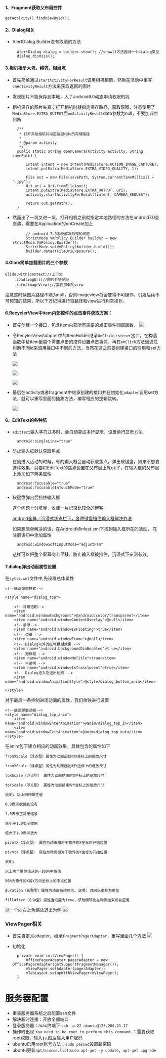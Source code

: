 #### 1、Fragment获取父布局控件

	getActivity().findViewById();
	
#### 2、Dialog相关

+ AlertDialog.Builder没有取消的方法

		AlertDialog dialog = builder.show(); //show()方法返回一个dialog类型
		dialog.dismiss();

#### 3.相机相册大坑，纯坑，相当坑


+ 首先简单通过`startActivityForResult`调用相机相册，然后在活动中重写`onActivityResult`方法来获取返回的图片




+ 发现图片不能保存到本地，入了android6.0动态申请权限的坑


	        
	        
+ 相机保存的图片失真：打开相机时就指定保存路径，获取原图，注意使用了`MediaStore.EXTRA_OUTPUT`后`onActivityResult`data参数为null，不要加非空判断

		/**
	     * 打开系统相机并指定拍摄相片的存储路径
	     *
	     * @param activity
	     */
	    public static String openCamera(Activity activity, String savePath) {
	
	        Intent intent = new Intent(MediaStore.ACTION_IMAGE_CAPTURE);
	        intent.putExtra(MediaStore.EXTRA_VIDEO_QUALITY, 1);
	
	        File out = new File(savePath, System.currentTimeMillis() + ".jpg");
	        Uri uri = Uri.fromFile(out);
	        intent.putExtra(MediaStore.EXTRA_OUTPUT, uri);
	        activity.startActivityForResult(intent, CAMERA_REQUEST);
	
	        return out.getPath();
	    }
	    
+ 然而出了一坑又进一坑，打开相机之前就指定本地路径的方法在android7.0会崩溃，需要在Application的onCreate加上

			// android 7.0系统解决拍照的问题
	        StrictMode.VmPolicy.Builder builder = new StrictMode.VmPolicy.Builder();
	        StrictMode.setVmPolicy(builder.build());
	        builder.detectFileUriExposure();

#### 4.Glide简单加载图片的三个参数

	Glide.with(context)//上下文
		.load(imgUrl)//图片外链地址
		.into(imageView);//需要加载的view

注意这时候图片路径不能为null，否则imageview将会变得不可操作，引发后续不可预知的结果，所以千万记得进行将路径和view进行判空操作。


#### 6.RecyclerView中item内部控件的点击事件获取方案：

+ 首先创建一个接口，包含item内部所有需要的点击事件回调函数，
![](http://p0y1qzu73.bkt.clouddn.com/18-3-21/45782140.jpg)

+ 令RecylerViewAdapter中的ItemHolder继承`OnClickListener`接口，在构造函数中给item里每个需要点击的控件设置点击事件，再在`onClick`方法里通过判断不同id来调用接口中不同的方法，当然在这之前要创建接口的引用和set方法

	![](http://p0y1qzu73.bkt.clouddn.com/18-3-21/28205529.jpg)

	![](http://p0y1qzu73.bkt.clouddn.com/18-3-21/73717266.jpg)

	![](http://p0y1qzu73.bkt.clouddn.com/18-3-21/66389329.jpg)

+ 最后在activity或者fragment中继承创建的接口并在初始化`adapter`调用set方法，就可以重写里面的抽象方法，编写相应的逻辑跳转。

	![](http://p0y1qzu73.bkt.clouddn.com/18-3-21/55548998.jpg)



#### 6、EditText的各种坑


+ `edittext`输入字符过多时，会自动变成多行显示，设置单行显示方法,

		android:singleLine="true"


+ 防止输入框默认获取焦点

	在刚进入活动的时候，有的输入框会自动获取焦点，弹出软键盘，如果不想要这种效果，只要将EditText的焦点设置在父布局上就ok了，在输入框的父布局上添加如下两条属性
	
		android:focusable="true"
		android:focusableInTouchMode="true"
		
		
		
+ 软键盘弹出后挡住输入框

	这个问题十分坑爹，收藏一片记录比较全的博客

	[android全屏／沉浸式状态栏下，各种键盘挡住输入框解决办法](https://blog.csdn.net/smileiam/article/details/69055963)
	
	如果想简单解决的话，在AndroidMinfest.xml下找到输入框所在的活动，
	在注册语句中添加属性
	
		android:windowSoftInputMode="adjustPan"
		
	这样可以把整个屏幕向上平移，防止输入框被挡住，沉浸式下亲测有效。
	
	
#### 7.dialog弹出动画属性设置


在`sytle.xml`文件中,先设置总体属性



    <!--底部弹窗样式-->

    <style name="dialog_top">

        <!--背景透明-->
        <item name="android:windowBackground">@android:color/transparent</item>
        <item name="android:windowContentOverlay">@null</item>
        <!--悬浮-->
        <item name="android:windowIsFloating">true</item>
        <!-- 边框 -->
        <item name="android:windowFrame">@null</item>
        <!-- Dialog以外的区域模糊效果 -->
        <item name="android:backgroundDimEnabled">true</item>
        <!-- 无标题 -->
        <item name="android:windowNoTitle">true</item>
        <!-- 半透明 -->
        <item name="android:windowIsTranslucent">true</item>
        <!-- Dialog进入及退出动画 -->
        <item name="android:windowAnimationStyle">@style/dialog_bottom_anim</item>

    </style>
    
    
   对于最后一条控制进场动画的属性，我们单独进行设置
   
   
    <!--底部弹窗动画-->
    <style name="dialog_top_anim">
        <item name="android:windowEnterAnimation">@anim/dialog_top_in</item>
        <item name="android:windowExitAnimation">@anim/dialog_top_out</item>
    </style>
    
    
   在anim包下建立相应的动画效果，具体包含的属性如下
   
   
   
	fromXScale（浮点型）属性为动画起始时X坐标上的缩放尺寸
	
	fromYScale（浮点型）属性为动画起始时Y坐标上的缩放尺寸
	
	toXScale（浮点型） 属性为动画结束时X坐标上的缩放尺寸
	
	toYScale（浮点型） 属性为动画结束时Y坐标上的缩放尺寸
	
	说明: 以上四种属性值
	
	0.0表示收缩到没有
	
	1.0表示正常无缩放
	
	值小于1.0表示收缩
	
	值大于1.0表示放大
	
	pivotX（浮点型） 属性为动画相对于物件的X坐标的开始位置
	
	pivotY（浮点型） 属性为动画相对于物件的Y坐标的开始位置
	
	说明:
	
	以上两个属性值从0%-100%中取值
	
	50%为物件的X或Y方向坐标上的中点位置
	
	duration（长整型）属性为动画持续时间。说明: 时间以毫秒为单位
	
	fillAfter（布尔型）属性当设置为true，该动画转化在动画结束后被应用
   
   
   
   以一个向右上角缩放退出为例
   ![](http://p0y1qzu73.bkt.clouddn.com/18-3-24/25743751.jpg)
   
   
   
   
### ViewPager相关

+ 首先自定义adapter，继承`FragmentPagerAdapter`，重写里面几个方法
	![](http://p0y1qzu73.bkt.clouddn.com/18-3-28/6962593.jpg)


+ 初始化


	    private void initViewPager() {
	        OfficePagerAdapter pagerAdapter = new OfficePagerAdapter(getSupportFragmentManager());
	        mViewPager.setAdapter(pagerAdapter);
	        mTabLayout.setupWithViewPager(mViewPager);
	    }
   
   
   
   
   
   
   
   
   
   
   
    
    






















# 服务器配置



+ 重装服务器系统之后配置ssh文件
+ 解决超时连接：开放全部端口
+ 登录服务器：mac终端下 `ssh -p 22 ubuntu@123.206.21.17`
+ 操作时出现 `You need to be root to perform this command.`：需要获取root权限，输入`su`,然后输入用户密码
+ ubuntu启用root账号方法：`sudo passwd`设置新密码
+ ubuntu更新`apt/source.list`:`sudo apt-get -y update`，`apt-get upgrade`









	    